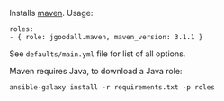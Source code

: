 
Installs [maven](https://maven.apache.org/). Usage:

    roles:
    - { role: jgoodall.maven, maven_version: 3.1.1 }

See `defaults/main.yml` file for list of all options.

Maven requires Java, to download a Java role:

    ansible-galaxy install -r requirements.txt -p roles
